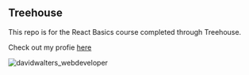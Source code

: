 ## Treehouse

This repo is for the React Basics course completed through Treehouse.

Check out my profie [here](https://teamtreehouse.com/davidwalters)

![davidwalters_webdeveloper](https://cloud.githubusercontent.com/assets/4522382/19259003/5c265826-8f32-11e6-9149-e5880b00badc.jpg)
